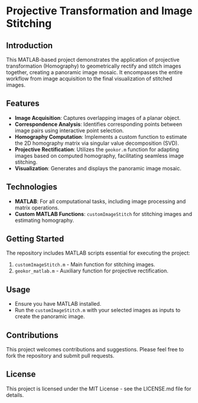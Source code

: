 # Projective Transformation and Image Stitching

## Introduction
This MATLAB-based project demonstrates the application of projective transformation (Homography) to geometrically rectify and stitch images together, creating a panoramic image mosaic. It encompasses the entire workflow from image acquisition to the final visualization of stitched images.

## Features
- **Image Acquisition**: Captures overlapping images of a planar object.
- **Correspondence Analysis**: Identifies corresponding points between image pairs using interactive point selection.
- **Homography Computation**: Implements a custom function to estimate the 2D homography matrix via singular value decomposition (SVD).
- **Projective Rectification**: Utilizes the `geokor.m` function for adapting images based on computed homography, facilitating seamless image stitching.
- **Visualization**: Generates and displays the panoramic image mosaic.

## Technologies
- **MATLAB**: For all computational tasks, including image processing and matrix operations.
- **Custom MATLAB Functions**: `customImageStitch` for stitching images and estimating homography.

## Getting Started
The repository includes MATLAB scripts essential for executing the project:
1. `customImageStitch.m` - Main function for stitching images.
2. `geokor_matlab.m` - Auxiliary function for projective rectification.

## Usage
- Ensure you have MATLAB installed.
- Run the `customImageStitch.m` with your selected images as inputs to create the panoramic image.

## Contributions
This project welcomes contributions and suggestions. Please feel free to fork the repository and submit pull requests.

## License
This project is licensed under the MIT License - see the LICENSE.md file for details.
